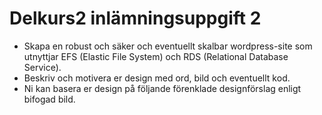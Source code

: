 # Delkurs2 inlämningsuppgift 2
* Skapa en robust och säker och eventuellt skalbar wordpress-site som utnyttjar EFS (Elastic File System) och RDS (Relational Database Service).
* Beskriv och motivera er design med ord, bild och eventuellt kod.
* Ni kan basera er design på följande förenklade designförslag enligt bifogad bild.
